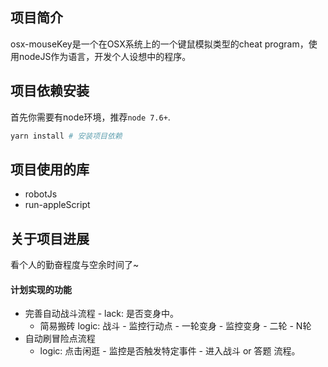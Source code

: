 ## 项目简介
osx-mouseKey是一个在OSX系统上的一个键鼠模拟类型的cheat program，使用nodeJS作为语言，开发个人设想中的程序。

## 项目依赖安装

首先你需要有node环境，推荐`node 7.6+`.

```bash
yarn install # 安装项目依赖
```

## 项目使用的库
* robotJs
* run-appleScript

## 关于项目进展
看个人的勤奋程度与空余时间了~

#### 计划实现的功能
* 完善自动战斗流程 - lack: 是否变身中。
  * 简易搬砖 logic: 战斗 - 监控行动点 - 一轮变身 - 监控变身 - 二轮 - N轮
* 自动刷冒险点流程
  * logic: 点击闲逛 - 监控是否触发特定事件 - 进入战斗 or 答题 流程。